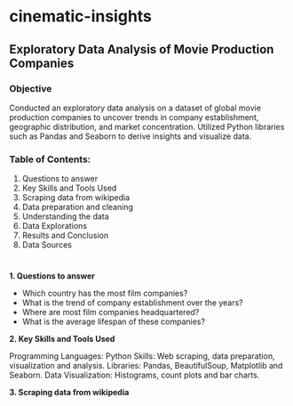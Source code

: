 # cinematic-insights

## Exploratory Data Analysis of Movie Production Companies 

### Objective

Conducted an exploratory data analysis on a dataset of global movie production companies to uncover trends in company establishment, geographic distribution, and market concentration. Utilized Python libraries such as Pandas and Seaborn to derive insights and visualize data.

### Table of Contents:

1. Questions to answer
2. Key Skills and Tools Used
3. Scraping data from wikipedia
4. Data preparation and cleaning 
5. Understanding the data
6. Data Explorations
7. Results and Conclusion
8. Data Sources

#

**1. Questions to answer**

- Which country has the most film companies?
- What is the trend of company establishment over the years?
- Where are most film companies headquartered?
- What is the average lifespan of these companies?

   
**2. Key Skills and Tools Used**

Programming Languages: Python
Skills: Web scraping, data preparation, visualization and analysis.
Libraries: Pandas, BeautifulSoup, Matplotlib and Seaborn.
Data Visualization: Histograms, count plots and bar charts.

**3. Scraping data from wikipedia**
